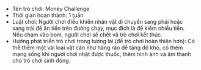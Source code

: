 - Tên trò chơi: Money Challenge
- Thời gian hoàn thành: 1 tuần
- Luật chơi: Người chơi điều khiển nhân vật di chuyển sang phải hoặc sang trái để ăn tiền trên đường chạy, mục đích là để kiếm nhiều tiền. Nếu chạm vào bom, người chơi sẽ chết và trò chơi kết thúc.
- Hướng phát triển trò chơi trong tương lai (để trò chơi hoàn thiện hơn): Có thể thêm một vài loại vật cản như hàng rào để tăng độ khó, có thêm mạng sống khi người chơi nhặt được thuốc, thêm hình ảnh và âm thanh cho trò chơi sinh động.
